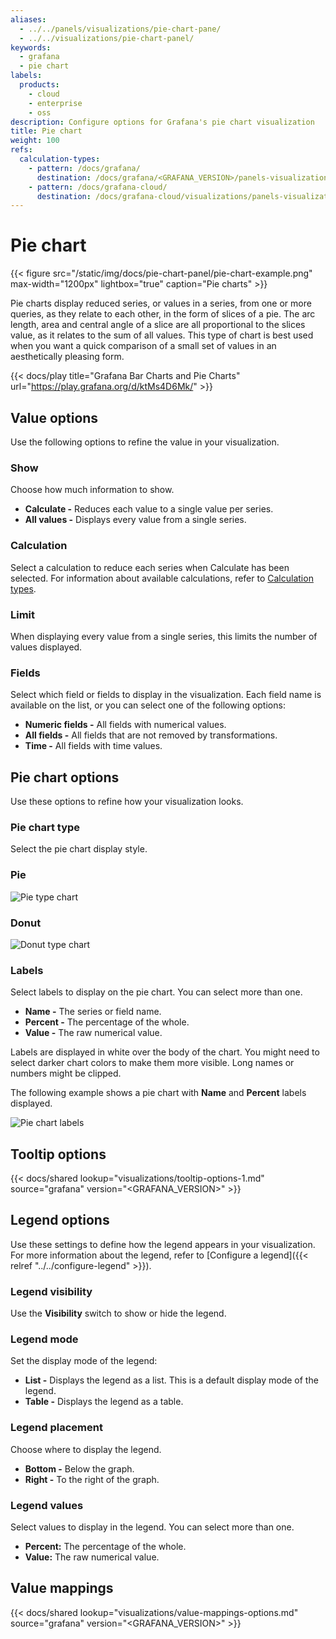 ```yaml
---
aliases:
  - ../../panels/visualizations/pie-chart-pane/
  - ../../visualizations/pie-chart-panel/
keywords:
  - grafana
  - pie chart
labels:
  products:
    - cloud
    - enterprise
    - oss
description: Configure options for Grafana's pie chart visualization
title: Pie chart
weight: 100
refs:
  calculation-types:
    - pattern: /docs/grafana/
      destination: /docs/grafana/<GRAFANA_VERSION>/panels-visualizations/query-transform-data/calculation-types/
    - pattern: /docs/grafana-cloud/
      destination: /docs/grafana-cloud/visualizations/panels-visualizations/query-transform-data/calculation-types/
---
```


# Pie chart

{{< figure src="/static/img/docs/pie-chart-panel/pie-chart-example.png" max-width="1200px" lightbox="true" caption="Pie charts" >}}

Pie charts display reduced series, or values in a series, from one or more queries, as they relate to each other, in the form of slices of a pie. The arc length, area and central angle of a slice are all proportional to the slices value, as it relates to the sum of all values. This type of chart is best used when you want a quick comparison of a small set of values in an aesthetically pleasing form.

{{< docs/play title="Grafana Bar Charts and Pie Charts" url="https://play.grafana.org/d/ktMs4D6Mk/" >}}

## Value options

Use the following options to refine the value in your visualization.

### Show

Choose how much information to show.

- **Calculate -** Reduces each value to a single value per series.
- **All values -** Displays every value from a single series.

### Calculation

Select a calculation to reduce each series when Calculate has been selected. For information about available calculations, refer to [Calculation types](ref:calculation-types).

### Limit

When displaying every value from a single series, this limits the number of values displayed.

### Fields

Select which field or fields to display in the visualization. Each field name is available on the list, or you can select one of the following options:

- **Numeric fields -** All fields with numerical values.
- **All fields -** All fields that are not removed by transformations.
- **Time -** All fields with time values.

## Pie chart options

Use these options to refine how your visualization looks.

### Pie chart type

Select the pie chart display style.

### Pie

![Pie type chart](/static/img/docs/pie-chart-panel/pie-type-chart-7-5.png)

### Donut

![Donut type chart](/static/img/docs/pie-chart-panel/donut-type-chart-7-5.png)

### Labels

Select labels to display on the pie chart. You can select more than one.

- **Name -** The series or field name.
- **Percent -** The percentage of the whole.
- **Value -** The raw numerical value.

Labels are displayed in white over the body of the chart. You might need to select darker chart colors to make them more visible. Long names or numbers might be clipped.

The following example shows a pie chart with **Name** and **Percent** labels displayed.

![Pie chart labels](/static/img/docs/pie-chart-panel/pie-chart-labels-7-5.png)

## Tooltip options

{{< docs/shared lookup="visualizations/tooltip-options-1.md" source="grafana" version="<GRAFANA_VERSION>" >}}

## Legend options

Use these settings to define how the legend appears in your visualization. For more information about the legend, refer to [Configure a legend]({{< relref "../../configure-legend" >}}).

### Legend visibility

Use the **Visibility** switch to show or hide the legend.

### Legend mode

Set the display mode of the legend:

- **List -** Displays the legend as a list. This is a default display mode of the legend.
- **Table -** Displays the legend as a table.

### Legend placement

Choose where to display the legend.

- **Bottom -** Below the graph.
- **Right -** To the right of the graph.

### Legend values

Select values to display in the legend. You can select more than one.

- **Percent:** The percentage of the whole.
- **Value:** The raw numerical value.

## Value mappings

{{< docs/shared lookup="visualizations/value-mappings-options.md" source="grafana" version="<GRAFANA_VERSION>" >}}


